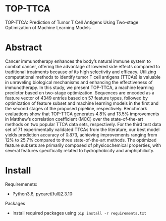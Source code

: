 # TOP-TTCA
TOP-TTCA: Prediction of Tumor T Cell Antigens Using Two-stage Optimization of Machine Learning Models 

# Abstract
Cancer immunotherapy enhances the body’s natural immune system to combat cancer, offering the advantage of lowered side effects compared to traditional treatments because of its high selectivity and efficacy. Utilizing computational methods to identify tumor T cell antigens (TTCAs) is valuable in unraveling biological mechanisms and enhancing the effectiveness of immunotherapy. In this study, we present TOP-TTCA, a machine learning predictor based on two-stage optimization. Sequences are encoded as a feature vector of 4349 entries based on 57 feature types, followed by optimization of feature subset and machine learning models in the first and the second stages of the proposed pipeline, respectively. Benchmark evaluations show that TOP-TTCA generates 4.8% and 13.5% improvements in Matthew’s correlation coefficient (MCC) over the state-of-the-art methods on two popular TTCA data sets, respectively. For the third test data set of 71 experimentally validated TTCAs from the literature, our best model yields prediction accuracy of 0.873, achieving improvements ranging from 12% to 25.7% compared to three state-of-the-art methods. The optimized feature subsets are primarily composed of physicochemical properties, with several features specifically related to hydrophobicity and amphiphilicity.
# Install
Requiremenets:
* Python3.8, pycaret[full]2.3.10

Packages
* Install required packages using `pip install -r requirements.txt`
